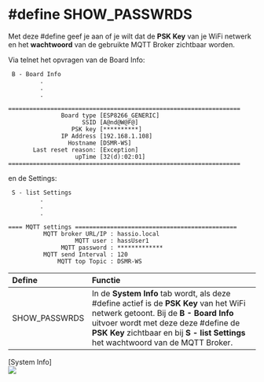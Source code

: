 # \#define SHOW\_PASSWRDS

Met deze \#define geef je aan of je wilt dat de **PSK Key** van je WiFi netwerk en het **wachtwoord** van de gebruikte MQTT Broker zichtbaar worden.

Via telnet het opvragen van de Board Info:

```text
 B - Board Info
         .
         .
         .

==================================================================
               Board type [ESP8266_GENERIC]
                     SSID [A@nd@W@F@]
                  PSK key [**********]
               IP Address [192.168.1.108]
                 Hostname [DSMR-WS]
       Last reset reason: [Exception]
                   upTime [32(d):02:01]
==================================================================

```

en de Settings:

```text
 S - list Settings
         .
         .
         .

==== MQTT settings ==============================================
          MQTT broker URL/IP : hassio.local
                   MQTT user : hassUser1
               MQTT password : *************
          MQTT send Interval : 120
              MQTT top Topic : DSMR-WS

```

| Define | Functie |
| :--- | :--- |
| SHOW\_PASSWRDS | In de **System Info** tab wordt, als deze \#define actief is de **PSK Key** van het WiFi netwerk getoont. Bij de **B - Board Info** uitvoer wordt met deze deze \#define de **PSK Key** zichtbaar en bij **S - list Settings** het wachtwoord van de MQTT Broker. |

\[System Info\]  
![](https://mrwheel.github.io/DSMRloggerWS/img/DSMR-logger-PSK_Key.png)

